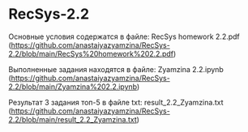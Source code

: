 # RecSys-2.2
Основные условия содержатся в файле: RecSys homework 2.2.pdf (https://github.com/anastaiyazyamzina/RecSys-2.2/blob/main/RecSys%20homework%202.2.pdf)

Выполненные задания находятся в файле: Zyamzina 2.2.ipynb (https://github.com/anastaiyazyamzina/RecSys-2.2/blob/main/Zyamzina%202.2.ipynb)

Результат 3 задания топ-5 в файле txt: result_2.2_Zyamzina.txt (https://github.com/anastaiyazyamzina/RecSys-2.2/blob/main/result_2.2_Zyamzina.txt)
